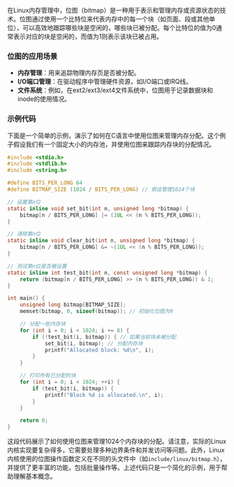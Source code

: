 在Linux内存管理中，位图（bitmap）是一种用于表示和管理内存或资源状态的技术。位图通过使用一个比特位来代表内存中的每一个块（如页面、段或其他单位），可以高效地跟踪哪些块是空闲的，哪些块已被分配。每个比特位的值为0通常表示对应的块是空闲的，而值为1则表示该块已被占用。

### 位图的应用场景

- **内存管理**：用来追踪物理内存页是否被分配。
- **I/O端口管理**：在驱动程序中管理硬件资源，如I/O端口或IRQ线。
- **文件系统**：例如，在ext2/ext3/ext4文件系统中，位图用于记录数据块和inode的使用情况。

### 示例代码

下面是一个简单的示例，演示了如何在C语言中使用位图来管理内存分配。这个例子假设我们有一个固定大小的内存池，并使用位图来跟踪内存块的分配情况。

```c
#include <stdio.h>
#include <stdlib.h>
#include <string.h>

#define BITS_PER_LONG 64
#define BITMAP_SIZE (1024 / BITS_PER_LONG) // 假设管理1024个块

// 设置第n位
static inline void set_bit(int n, unsigned long *bitmap) {
    bitmap[n / BITS_PER_LONG] |= (1UL << (n % BITS_PER_LONG));
}

// 清除第n位
static inline void clear_bit(int n, unsigned long *bitmap) {
    bitmap[n / BITS_PER_LONG] &= ~(1UL << (n % BITS_PER_LONG));
}

// 测试第n位是否被设置
static inline int test_bit(int n, const unsigned long *bitmap) {
    return (bitmap[n / BITS_PER_LONG] >> (n % BITS_PER_LONG)) & 1;
}

int main() {
    unsigned long bitmap[BITMAP_SIZE];
    memset(bitmap, 0, sizeof(bitmap)); // 初始化位图为0

    // 分配一些内存块
    for (int i = 0; i < 1024; i += 8) {
        if (!test_bit(i, bitmap)) { // 如果当前块未被分配
            set_bit(i, bitmap); // 分配内存块
            printf("Allocated block: %d\n", i);
        }
    }

    // 打印所有已分配的块
    for (int i = 0; i < 1024; ++i) {
        if (test_bit(i, bitmap)) {
            printf("Block %d is allocated.\n", i);
        }
    }

    return 0;
}
```

这段代码展示了如何使用位图来管理1024个内存块的分配。请注意，实际的Linux内核实现要复杂得多，它需要处理多种边界条件和并发访问等问题。此外，Linux内核使用的位图操作函数定义在不同的头文件中（如`include/linux/bitmap.h`），并提供了更丰富的功能，包括批量操作等。上述代码只是一个简化的示例，用于帮助理解基本概念。